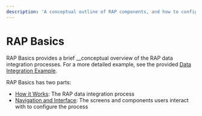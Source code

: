 ```yaml
---
description: 'A conceptual outline of RAP components, and how to configure integrations'
---
```


# RAP Basics

RAP Basics provides a brief __conceptual overview of the RAP data integration processes. For a more detailed example, see the provided [Data Integration Example](../data-integration-example/).

RAP Basics has two parts:

* [How it Works](how-it-works.md): The RAP data integration process
* [Navigation and Interface](navigation-and-interface.md): The screens and components users interact with to configure the process

